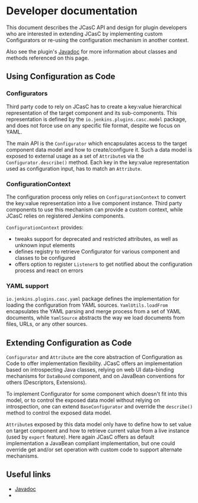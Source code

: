 # Developer documentation

This document describes the JCasC API and design for plugin developers who are interested in
extending JCasC by implementing custom Configurators or re-using the configuration mechanism
in another context.

Also see the plugin's [Javadoc](https://javadoc.jenkins.io/plugin/configuration-as-code/) for more information about classes and methods referenced on this page.

## Using Configuration as Code

### Configurators

Third party code to rely on JCasC has to create a key:value hierarchical representation of the target
component and its sub-components. This representation is defined by the `io.jenkins.plugins.casc.model` package,
and does not force use on any specific file format, despite we focus on YAML.

The main API is the `Configurator` which encapsulates access to the target component data model and how to create/configure it.
Such a data model is exposed to external usage as a set of `Attribute`s via the `Configurator.describe()` method.
Each key in the key:value representation used as configuration input, has to match an `Attribute`.

### ConfigurationContext

The configuration process only relies on `ConfigurationContext` to convert the key:value representation into a live
component instance. Third party components to use this mechanism can provide a custom context, while
JCasC relies on registered Jenkins components.

`ConfigurationContext` provides:

- tweaks support for deprecated and restricted attributes, as well as unknown input elements
- defines registry to retrieve Configurator for various component and classes to be configured
- offers option to register `Listener`s to get notified about the configuration process and react on errors

### YAML support

`io.jenkins.plugins.casc.yaml` package defines the implementation for loading the configuration from YAML sources.
`YamlUtils.loadFrom` encapsulates the YAML parsing and merge process from a set of YAML documents, while `YamlSource`
abstracts the way we load documents from files, URLs, or any other sources.

## Extending Configuration as Code

`Configurator` and `Attribute` are the core abstraction of Configuration as Code to offer implementation flexibility.
JCasC offers an implementation based on introspecting Java classes, relying on web UI data-binding
mechanisms for `DataBound` component, and on JavaBean conventions for others (Descriptors, Extensions).

To implement Configurator for some component which doesn't fit into this model, or to control the exposed data
model without relying on introspection, one can extend `BaseConfigurator` and override the `describe()` method to
control the exposed data model.

`Attribute`s exposed by this data model only have to define how to set value on target component and how to retrieve
current value from a live instance (used by `export` feature). Here again JCasC offers as default
implementation a JavaBean compliant implementation, but one could override get and/or set operation with custom
code to support alternate mechanisms.

## Useful links

* [Javadoc](https://javadoc.jenkins.io/plugin/configuration-as-code/)
* 
